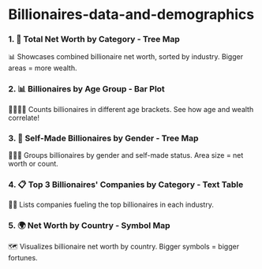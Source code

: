 # Billionaires-data-and-demographics


### 1. 🌳 Total Net Worth by Category - Tree Map 
📊 Showcases combined billionaire net worth, sorted by industry. Bigger areas = more wealth.

### 2. 📊 Billionaires by Age Group - Bar Plot 
👴👵👨👩 Counts billionaires in different age brackets. See how age and wealth correlate!

### 3. 🌳 Self-Made Billionaires by Gender - Tree Map 
👫👬👭 Groups billionaires by gender and self-made status. Area size = net worth or count.

### 4. 📋 Top 3 Billionaires' Companies by Category - Text Table 
💼🔝 Lists companies fueling the top billionaires in each industry.

### 5. 🌍 Net Worth by Country - Symbol Map 
🗺️ Visualizes billionaire net worth by country. Bigger symbols = bigger fortunes.
